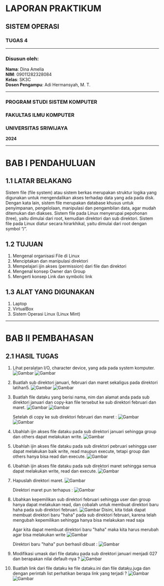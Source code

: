 # LAPORAN PRAKTIKUM
## SISTEM OPERASI
### TUGAS 4

---

### Disusun oleh:
**Nama**: Dina Amelia  
**NIM**: 09011282328084   
**Kelas**: SK3C  
**Dosen Pengampu**: Adi Hermansyah, M. T.

---

### PROGRAM STUDI SISTEM KOMPUTER  
### FAKULTAS ILMU KOMPUTER  
### UNIVERSITAS SRIWIJAYA  
**2024**

---

# BAB I PENDAHULUAN

## 1.1 LATAR BELAKANG
Sistem file (file system) atau sistem berkas merupakan struktur logika yang digunakan untuk mengendalikan akses terhadap data yang ada pada disk. Dengan kata lain, sistem file merupakan database khusus untuk penyimpanan, pengelolaan, manipulasi dan pengambilan data, agar mudah ditemukan dan diakses. Sistem file pada Linux menyerupai pepohonan (tree), yaitu dimulai dari root, kemudian direktori dan sub direktori. Sistem file pada Linux diatur secara hirarkhikal, yaitu dimulai dari root dengan symbol “/”.

## 1.2 TUJUAN
1. Mengenal organisasi File di Linux  
2. Menciptakan dan manipulasi direktori  
3. Mempelajari ijin akses (permission) dari file dan direktori  
4. Mengenal konsep Owner dan Group
5. Mengerti konsep Link dan symbolic link

## 1.3 ALAT YANG DIGUNAKAN
1. Laptop
2. VirtualBox
3. Sistem Operasi Linux (Linux Mint)

---

# BAB II PEMBAHASAN

## 2.1 HASIL TUGAS
1. Lihat peralatan I/O, character device, yang ada pada system komputer.
   ![Gambar](https://github.com/dinaameliaa/Dina-Amelia-09011282328084-SK3C-Praktikum-SO/blob/main/Sistem%20Operasi/Gambar%20tugas%204/soal%201.png)
   ![Gambar](https://github.com/dinaameliaa/Dina-Amelia-09011282328084-SK3C-Praktikum-SO/blob/main/Sistem%20Operasi/Gambar%20tugas%204/soal%201%20hasil.png)
   
2. Buatlah sub direktori januari, februari dan maret sekaligus pada direktori latihan5.
   ![Gambar](https://github.com/dinaameliaa/Dina-Amelia-09011282328084-SK3C-Praktikum-SO/blob/main/Sistem%20Operasi/Gambar%20tugas%204/soal%202.png)
   ![Gambar](https://github.com/dinaameliaa/Dina-Amelia-09011282328084-SK3C-Praktikum-SO/blob/main/Sistem%20Operasi/Gambar%20tugas%204/soal%202%20hasil.png)
   
3. Buatlah file dataku yang berisi nama, nim dan alamat anda pada sub direktori januari dan copy-kan file tersebut ke sub direktori februari dan maret.
   ![Gambar](https://github.com/dinaameliaa/Dina-Amelia-09011282328084-SK3C-Praktikum-SO/blob/main/Sistem%20Operasi/Gambar%20tugas%204/soal%203.png)
   ![Gambar](https://github.com/dinaameliaa/Dina-Amelia-09011282328084-SK3C-Praktikum-SO/blob/main/Sistem%20Operasi/Gambar%20tugas%204/soal%203%20hasil.png)

   Setelah di copy ke sub direktori februari dan maret :
   ![Gambar](https://github.com/dinaameliaa/Dina-Amelia-09011282328084-SK3C-Praktikum-SO/blob/main/Sistem%20Operasi/Gambar%20tugas%204/soal%203%20hasil%202.png)
   ![Gambar](https://github.com/dinaameliaa/Dina-Amelia-09011282328084-SK3C-Praktikum-SO/blob/main/Sistem%20Operasi/Gambar%20tugas%204/soal%203%20hasil%203.png)
   
4. Ubahlah ijin akses file dataku pada sub direktori januari sehingga group dan others dapat melakukan write.
   ![Gambar](https://github.com/dinaameliaa/Dina-Amelia-09011282328084-SK3C-Praktikum-SO/blob/main/Sistem%20Operasi/Gambar%20tugas%204/soal%204.png)
   
5. Ubahlah ijin akses file dataku pada sub direktori pebruari sehingga user dapat melakukan baik write, read maupun execute, tetapi group dan others hanya bisa read dan execute.
   ![Gambar](https://github.com/dinaameliaa/Dina-Amelia-09011282328084-SK3C-Praktikum-SO/blob/main/Sistem%20Operasi/Gambar%20tugas%204/soal%205.png)
   
6. Ubahlah ijin akses file dataku pada sub direktori maret sehingga semua dapat melakukan write, read dan execute.
   ![Gambar](https://github.com/dinaameliaa/Dina-Amelia-09011282328084-SK3C-Praktikum-SO/blob/main/Sistem%20Operasi/Gambar%20tugas%204/soal%206.png)
   
7. Hapuslah direktori maret.
   ![Gambar](https://github.com/dinaameliaa/Dina-Amelia-09011282328084-SK3C-Praktikum-SO/blob/main/Sistem%20Operasi/Gambar%20tugas%204/soal%207.png)

   Direktori maret pun terhapus :
   ![Gambar](https://github.com/dinaameliaa/Dina-Amelia-09011282328084-SK3C-Praktikum-SO/blob/main/Sistem%20Operasi/Gambar%20tugas%204/soal%207%20hasil.png)
   
8. Ubahkan kepemilikan sub direktori februari sehingga user dan group hanya dapat melakukan read, dan cobalah untuk membuat direktori baru haha pada sub direktori februari.
   ![Gambar](https://github.com/dinaameliaa/Dina-Amelia-09011282328084-SK3C-Praktikum-SO/blob/main/Sistem%20Operasi/Gambar%20tugas%204/soal%208.png)
   Disini, kita tidak dapat membuat direktori baru "haha" pada sub direktori februari, karena telah mengubah kepemilikan sehingga hanya bisa melakukan read saja

   Agar kita dapat membuat direktori baru "haha" maka kita harus merubah agar bisa melakukan write
   ![Gambar](https://github.com/dinaameliaa/Dina-Amelia-09011282328084-SK3C-Praktikum-SO/blob/main/Sistem%20Operasi/Gambar%20tugas%204/soal%208%20tambahan.png)

   Direktori baru "haha" pun berhasil dibuat :
   ![Gambar](https://github.com/dinaameliaa/Dina-Amelia-09011282328084-SK3C-Praktikum-SO/blob/main/Sistem%20Operasi/Gambar%20tugas%204/soal%208%20tamb%20hasil.png)
   
9. Modifikasi umask dari file dataku pada sub direktori januari menjadi 027 dan berapakan nilai default-nya ?
   ![Gambar](https://github.com/dinaameliaa/Dina-Amelia-09011282328084-SK3C-Praktikum-SO/blob/main/Sistem%20Operasi/Gambar%20tugas%204/soal%209.png)
   
10. Buatlah link dari file dataku ke file dataku.ini dan file dataku.juga dan dengan perintah list perhatikan berapa link yang terjadi ?
    ![Gambar](https://github.com/dinaameliaa/Dina-Amelia-09011282328084-SK3C-Praktikum-SO/blob/main/Sistem%20Operasi/Gambar%20tugas%204/soal%2010.png)
    ![Gambar](https://github.com/dinaameliaa/Dina-Amelia-09011282328084-SK3C-Praktikum-SO/blob/main/Sistem%20Operasi/Gambar%20tugas%204/soal%2010%20hasil.png)
